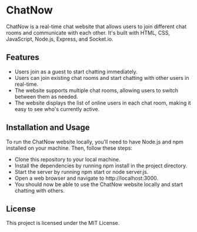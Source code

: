 # ChatNow

ChatNow is a real-time chat website that allows users to join different chat rooms and communicate with each other. It's built with HTML, CSS, JavaScript, Node.js, Express, and Socket.io.

## Features
- Users join as a guest to start chatting immediately.
- Users can join existing chat rooms and start chatting with other users in real-time.
- The website supports multiple chat rooms, allowing users to switch between them as needed.
- The website displays the list of online users in each chat room, making it easy to see who's currently active.

## Installation and Usage
To run the ChatNow website locally, you'll need to have Node.js and npm installed on your machine. Then, follow these steps:

- Clone this repository to your local machine.
- Install the dependencies by running npm install in the project directory.
- Start the server by running npm start or node server.js.
- Open a web browser and navigate to http://localhost:3000.
- You should now be able to use the ChatNow website locally and start chatting with others.

## License
This project is licensed under the MIT License.
